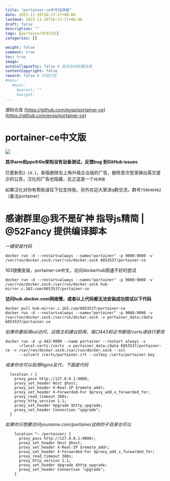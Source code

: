 ```yaml
---
title: "portainer-ce中文纯净版"
date: 2023-11-26T16:17:17+08:00
lastmod: 2023-11-26T16:17:17+08:00
draft: false
description: ""
tags: [portainer中文汉化]
categories: []

weight: false
comment: true
toc: true
image: 
autoCollapseToc: false # 是否自动折叠目录
contentCopyright: false
reward: false # 开启打赏
#menu:
   #main:
     #parent: ""
     #weight:
---
```


源码仓库 [https://github.com/eysp/portainer-ce](https://github.com/eysp/portainer-ce)

# portainer-ce中文版

![](https://r2.leshans.eu.org/2023/11/e00632772fde1afb994b9b2aea480fe4.jpg)



**其中arm和ppc64le架构没有设备测试，反馈bug 到GitHub issues**

已更新到`2.19.1`，新版删除左上角升级企业版的广告，删除首次登录弹出英文提示的公告，汉化的广告也隐藏，总之这是一个`纯净版`

如果汉化对你有帮助请往下拉支持我，另外欢迎大家进q群交流，群号`758648462`（备注portainer）

# 感谢群里@我不是矿神 指导js精简 | @52Fancy 提供编译脚本

_一键安装代码_

```shell
docker run -d --restart=always --name="portainer" -p 9000:9000 -v /var/run/docker.sock:/var/run/docker.sock 6053537/portainer-ce
```

163镜像安装，portainer-ce中文，访问dockerhub网速不好的尝试

```shell
docker run -d --restart=always --name="portainer" -p 9000:9000 -v /var/run/docker.sock:/var/run/docker.sock hub-mirror.c.163.com/6053537/portainer-ce
```

**访问hub.docker.com网络慢，或者以上代码都无法安装成功尝试以下代码**

```shell
docker pull hub-mirror.c.163.com/6053537/portainer-ce
docker run -d --restart=always --name="portainer" -p 9000:9000 -v /var/run/docker.sock:/var/run/docker.sock -v portainer_data:/data 6053537/portainer-ce
```

_如果你要启用ssl访问，远程主机建议启用，端口443和证书路径/certs请自行更改_

```shell
docker run -d -p 443:9000 --name portainer --restart always -v
      ~/local-certs:/certs -v portainer_data:/data 6053537/portainer-ce -v /var/run/docker.sock:/var/run/docker.sock --ssl
      --sslcert /certs/portainer.crt --sslkey /certs/portainer.key
```

_或者你也可以启用Nginx反代，下面是代码_

```shell
  location / {
    proxy_pass http://127.0.0.1:9000;
    proxy_set_header Host $host;
    proxy_set_header X-Real-IP $remote_addr;
    proxy_set_header X-Forwarded-For $proxy_add_x_forwarded_for;
    proxy_read_timeout 300s;
    proxy_http_version 1.1;
    proxy_set_header Upgrade $http_upgrade;
    proxy_set_header Connection "upgrade";
  }
```

_如果你只想要访问youname.com/portainer这样的子目录也可以_

```shell
    location ^~ /portainer/ {
      proxy_pass http://127.0.0.1:9000/;
      proxy_set_header Host $host;
      proxy_set_header X-Real-IP $remote_addr;
      proxy_set_header X-Forwarded-For $proxy_add_x_forwarded_for;
      proxy_read_timeout 300s;
      proxy_http_version 1.1;
      proxy_set_header Upgrade $http_upgrade;
      proxy_set_header Connection "upgrade";
    }
```

